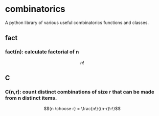 # combinatorics
A python library of various useful combinatorics functions and classes.
## fact
### fact(n): calculate factorial of n
```math
n!
```
## C
### C(n,r): count distinct combinations of size r that can be made from n distinct items.
```math
{n \choose r} = \frac{n!}{(n-r)!r!}
```

